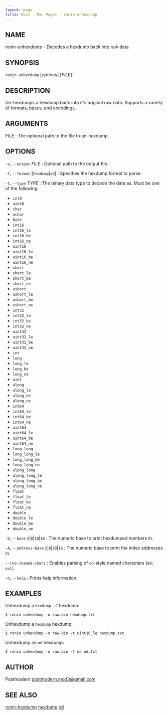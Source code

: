 ```yaml
---
layout: page
title: Docs - Man Pages - ronin-unhexdump
---
```


## NAME

ronin-unhexdump - Decodes a hexdump back into raw data

## SYNOPSIS

`ronin unhexdump` [*options*] [*FILE*]`

## DESCRIPTION

Un-hexdumps a hexdump back into it's original raw data.
Supports a variety of formats, bases, and encodings.

## ARGUMENTS

*FILE*
: The optional path to the file to un-hexdump.

## OPTIONS

`-o`, `--output` *FILE*
: Optional path to the output file.

`-f`, `--format` [`hexdump`\|`od`]
: Specifies the hexdump format to parse.

`-t`, `--type` *TYPE*
: The binary data type to decode the data as. Must be one of the following:

  * `int8`
  * `uint8`
  * `char`
  * `uchar`
  * `byte`
  * `int16`
  * `int16_le`
  * `int16_be`
  * `int16_ne`
  * `uint16`
  * `uint16_le`
  * `uint16_be`
  * `uint16_ne`
  * `short`
  * `short_le`
  * `short_be`
  * `short_ne`
  * `ushort`
  * `ushort_le`
  * `ushort_be`
  * `ushort_ne`
  * `int32`
  * `int32_le`
  * `int32_be`
  * `int32_ne`
  * `uint32`
  * `uint32_le`
  * `uint32_be`
  * `uint32_ne`
  * `int`
  * `long`
  * `long_le`
  * `long_be`
  * `long_ne`
  * `uint`
  * `ulong`
  * `ulong_le`
  * `ulong_be`
  * `ulong_ne`
  * `int64`
  * `int64_le`
  * `int64_be`
  * `int64_ne`
  * `uint64`
  * `uint64_le`
  * `uint64_be`
  * `uint64_ne`
  * `long_long`
  * `long_long_le`
  * `long_long_be`
  * `long_long_ne`
  * `ulong_long`
  * `ulong_long_le`
  * `ulong_long_be`
  * `ulong_long_ne`
  * `float`
  * `float_le`
  * `float_be`
  * `float_ne`
  * `double`
  * `double_le`
  * `double_be`
  * `double_ne`

`-b`, `--base` `2`|`8`|`10`|`16`
: The numeric base to print hexdumped numbers in.

`-A`, `--address-base` `2`|`8`|`10`|`16`
: The numeric base to print the index addresses in.

`--[no-]named-chars`
: Enables parsing of `od`-style named characters (ex: `nul`).

`-h`, `--help`
: Prints help information.

## EXAMPLES

Unhexdump a `hexdump -C` hexdump:

    $ ronin unhexdump -o raw.bin hexdump.txt

Unhexdump a `hexdump` hexdump:

    $ ronin unhexdump -o raw.bin -t uint16_le hexdump.txt

Unhexdump an `od` hexdump:

    $ ronin unhexdump -o raw.bin -f od od.txt

## AUTHOR

Postmodern <postmodern.mod3@gmail.com>

## SEE ALSO

[ronin-hexdump](ronin-hexdump.1.html) [hexdump](hexdump.1.md) [od](od.1.md)

